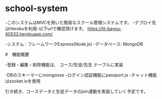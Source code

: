 # school-system

-このシステムはMVCを用いた簡易なスクール管理システムです。
-デプロイ先はHerokuを利用-以下urlで確認頂けます。
https://lit-bayou-40533.herokuapp.com/


-システム :  フレームワークExpress(Node.js) 
-データベース: MongoDB

#　機能概要

-登録・編集・削除機能は,　コース/生徒/先生 テーブルに実装

-DBのスキーマーにmongoose
-ログイン認証機能にpassport.js
-チャット機能はsocket.ioを使用

引き続き、コースデータと生徒データのjoin連動を実装していく予定です。

